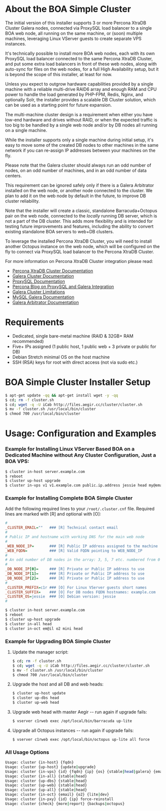 
# About the BOA Simple Cluster

The initial version of this installer supports 3 or more Percona XtraDB Cluster Galera nodes, connected via ProxySQL load balancer to a single BOA web node, all running on the same machine, or (soon) multiple machines, leveraging Linux VServer guests to create separate VPS instances.

It's technically possible to install more BOA web nodes, each with its own ProxySQL load balancer connected to the same Percona XtraDB Cluster, and put some extra load balancers in front of these web nodes, along with auto-sync for files on the web nodes, for a full High Availability setup, but it is beyond the scope of this installer, at least for now.

Unless you expect to outgrow hardware capabilities provided by a single machine with a reliable multi-drive RAID6 array and enough RAM and CPU power to handle the load generated by PHP-FPM, Redis, Nginx, and optionally Solr, the installer provides a scalable DB Cluster solution, which can be used as a starting point for future expansion.

The multi-machine cluster design is a requirement when either you have low-end hardware and drives without RAID, or when the expected traffic is too big to be handled by a single web node and/or by DB nodes all running on a single machine.

While the installer supports only a single machine during initial setup, it's easy to move some of the created DB nodes to other machines in the same network if you can re-assign IP addresses between your machines on the fly.

Please note that the Galera cluster should always run an odd number of nodes, on an odd number of machines, and in an odd number of data centers.

This requirement can be ignored safely only if there is a Galera Arbitrator installed on the web node, or another node connected to the cluster. We plan to add it on the web node by default in the future, to improve DB cluster reliability.

Note that the installer will create a classic, standalone Barracuda+Octopus pair on the web node, connected to the *locally* running DB server, which is not a part of the DB cluster. This adds more flexibility and is intended for testing future improvements and features, including the ability to convert existing standalone BOA servers to web+DB clusters.

To leverage the installed Percona XtraDB Cluster, you will need to install another Octopus instance on the web node, which will be configured on the fly to connect via ProxySQL load balancer to the Percona XtraDB Cluster.

For more information on Percona XtraDB Cluster integration please read:

- [Percona XtraDB Cluster Documentation](https://www.percona.com/doc/percona-xtradb-cluster/5.7/index.html)
- [Galera Cluster Documentation](http://galeracluster.com/documentation-webpages/index.html)
- [ProxySQL Documentation](http://www.proxysql.com)
- [Percona Blog on ProxySQL and Galera Integration](https://www.percona.com/blog/2016/09/15/proxysql-percona-cluster-galera-integration/)
- [Galera Cluster Limitations](http://galeracluster.com/documentation-webpages/limitations.html)
- [MySQL Galera Documentation](http://mysql.rjweb.org/doc.php/galera)
- [Galera Arbitrator Documentation](http://galeracluster.com/documentation-webpages/arbitrator.html)

# Requirements

- Dedicated, single bare-metal machine (RAID & 32GB+ RAM recommended)
- Five+ IPs assigned (1 public host, 1 public web + 3 private or public for DB)
- Debian Stretch minimal OS on the host machine
- SSH (RSA) keys for root with direct access (not via sudo etc.)

# BOA Simple Cluster Installer Setup

```sh
$ apt-get update -qq && apt-get install wget -y -qq
$ cd; rm -f cluster.sh
$ cd; wget -q -U iCab http://files.aegir.cc/cluster/cluster.sh
$ mv -f cluster.sh /usr/local/bin/cluster
$ chmod 700 /usr/local/bin/cluster
```

# Usage: Configuration and Examples

### Example for Installing Linux VServer Based BOA on a Dedicated Machine without Any Cluster Configuration, Just a BOA VPS:

```sh
$ cluster in-host server.example.com
$ reboot
$ cluster up-host upgrade
$ cluster in-vps v1 v1.example.com public.ip.address jessie head my@email
```

### Example for Installing Complete BOA Simple Cluster

Add the following required lines to your `/root/.cluster.cnf` file. Required lines are marked with [R] and optional with [O]:

```ini
#
_CLUSTER_EMAIL=""   ### [R] Technical contact email
#
# Public IP and hostname with working DNS for the main web node
#
_WEB_NODE_IP=       ### [R] Public IP address assigned to the machine
_WEB_FQDN=          ### [R] Valid FQDN pointing to WEB_NODE_IP
#
# An odd number of DB nodes in the array: 3, 5, 7 etc. numbered from 0
#
_DB_NODE_IP[0]=     ### [R] Private or Public IP address to use
_DB_NODE_IP[1]=     ### [R] Private or Public IP address to use
_DB_NODE_IP[2]=     ### [R] Private or Public IP address to use
#
_CLUSTER_PREFIX=c1r ### [O] For Linux VServer guests short names
_CLUSTER_SUFFIX=    ### [O] For DB nodes FQDN hostnames: example.com
_CLUSTER_OS=jessie  ### [O] Debian version: jessie
#
```

```sh
$ cluster in-host server.example.com
$ reboot
$ cluster up-host upgrade
$ cluster in-all head
$ cluster in-oct em@il o2 mini head
```

### Example for Upgrading BOA Simple Cluster

1. Update the manager script:
   ```sh
   $ cd; rm -f cluster.sh
   $ cd; wget -q -U iCab http://files.aegir.cc/cluster/cluster.sh
   $ mv -f cluster.sh /usr/local/bin/cluster
   $ chmod 700 /usr/local/bin/cluster
   ```

2. Upgrade the host and all DB and web heads:
   ```sh
   $ cluster up-host update
   $ cluster up-dbs head
   $ cluster up-web head
   ```

3. Upgrade web head with master Aegir -- run again if upgrade fails:
   ```sh
   $ vserver c1rweb exec /opt/local/bin/barracuda up-lite
   ```

4. Upgrade all Octopus instances -- run again if upgrade fails:
   ```sh
   $ vserver c1rweb exec /opt/local/bin/octopus up-lite all force
   ```

### All Usage Options

```sh
Usage: cluster {in-host} {fqdn}
Usage: cluster {up-host} {update|upgrade}
Usage: cluster {in-vps} {id} {fqdn} {ip} {os} {stable|head|galera} {email}
Usage: cluster {in-all} {stable|head}
Usage: cluster {up-dbs} {stable|head}
Usage: cluster {up-web} {stable|head}
Usage: cluster {up-all} {stable|head}
Usage: cluster {in-oct} {email} {o2} {lite|dev}
Usage: cluster {in-pxy} {id} {ip} force-reinstall
Usage: cluster {check} {more|report} {backups|octopus}
```
